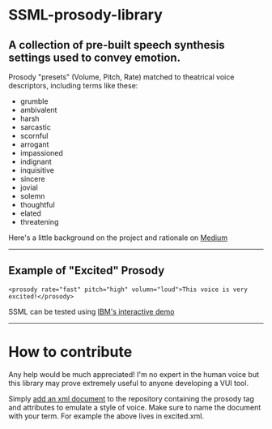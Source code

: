 # SSML-prosody-library
## A collection of pre-built speech synthesis settings used to convey emotion. 

Prosody "presets" (Volume, Pitch, Rate) matched to theatrical voice descriptors, including terms like these:

- grumble
- ambivalent
- harsh
- sarcastic
- scornful
- arrogant
- impassioned
- indignant
- inquisitive
- sincere
- jovial
- solemn
- thoughtful
- elated
- threatening

Here's a little background on the project and rationale on [Medium](https://medium.com/@howitson/voice-ui-as-theatre-getting-excited-with-synthesized-voice-d0afbc8ede57)

---

## Example of "Excited" Prosody
```
<prosody rate="fast" pitch="high" volumn="loud">This voice is very excited!</prosody>
```

SSML can be tested using [IBM's interactive demo](https://text-to-speech-demo.ng.bluemix.net/)

---
# How to contribute
Any help would be much appreciated! I'm no expert in the human voice but this library may prove extremely useful to anyone developing a VUI tool.

Simply [add an xml document](https://akrabat.com/the-beginners-guide-to-contributing-to-a-github-project/) to the repository containing the prosody tag and attributes to emulate a style of voice. Make sure to name the document with your term. For example the above lives in excited.xml.
